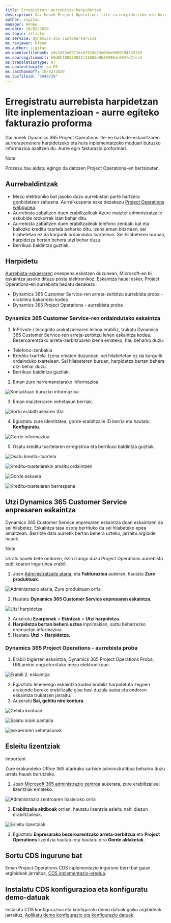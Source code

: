 ```yaml
---
title: Erregistratu aurrebista-harpidetzan
description: Gai honek Project Operations lite-ra harpidetzeko eta hura inplementatzeko moduari buruzko informazioa eskaintzen du. Aurre egin fakturazio proformari.
author: sigitac
manager: Annbe
ms.date: 10/02/2020
ms.topic: article
ms.service: dynamics-365-customerservice
ms.reviewer: kfend
ms.author: sigitac
ms.openlocfilehash: a9c1432e8971eeb7918e23e00be9989294335f49
ms.sourcegitcommit: b9d8bf00239815f31686e9b28998ac684fd2fca4
ms.translationtype: HT
ms.contentlocale: eu-ES
ms.lasthandoff: 10/02/2020
ms.locfileid: "3948729"
---
```

# <a name="sign-up-for-a-preview-subscription-for-lite-deployment--deal-to-proforma-invoicing"></a>Erregistratu aurrebista harpidetzan lite inplementazioan - aurre egiteko fakturazio proforma

Gai honek Dynamics 365 Project Operations lite-en bazkide-eskaintzaren aurrerapenenera harpidetzeko eta hura inplementatzeko moduari buruzko informazioa azaltzen du. Aurre egin fakturazio proformari.

> [!NOTE]
> Prozesu hau aldatu egingo da datozen Project Operations-en bertsioetan.

## <a name="prerequisites"></a>Aurrebaldintzak

- Mezu elektroniko bat jasoko duzu aurrebistan parte hartzera gonbidatzen zaituena. Aurreikuspena eska dezakezu [Project Operations webgunea](https://dynamics.microsoft.com/en-us/project-operations/overview/).
- Aurrebista zabaltzen duen erabiltzaileak Azure maizter administratzaile eskubide orokorrak izan behar ditu.
- Aurrebista zabaltzen duen erabiltzaileak telefono zenbaki bat eta baliozko kreditu txartela beharko ditu. Izena eman bitartean, sei hilabetetan ez da kargurik ordainduko txartelean. Sei hilabeteren buruan, harpidetza bertan behera utzi behar duzu. 
- Berrikusi baldintza guztiak.

## <a name="subscribe"></a>Harpidetu

[Aurrebista-eskaeraren](https://forms.office.com/FormsPro/Pages/ResponsePage.aspx?id=v4j5cvGGr0GRqy180BHbR56j8lZs0FdAvwT75_WNFyxUMkRDV1NYQU5TNjE2VjhKOVBUNVg2R0s1NC4u) onespena eskatzen duzunean, Microsoft-en bi eskaintza jasoko dituzu posta elektronikoz. Eskaintza hauei esker, Project Operations-en aurrebista hedatu dezakezu:

- Dynamics 365 Customer Service-ren arreta-zerbitzu aurrebista proba - erabilera bakarreko kodea
- Dynamics 365 Project Operations - aurrebista proba

### <a name="dynamics-365-customer-service-paid-offer"></a>Dynamics 365 Customer Service-ren ordaindutako eskaintza

1. InPrivate / Incognito arakatzailearen leihoa erabiliz, trukatu Dynamics 365 Customer Service-ren arreta-zerbitzu lehen eskaintza kodea. Bezeroarentzako arreta-zerbitzuaren izena emateko, hau beharko duzu:

- Telefono-zenbakia
- Kreditu-txartela. Izena ematen duzunean, sei hilabetetan ez da kargurik ordainduko txartelean. Sei hilabeteren buruan, harpidetza bertan behera utzi behar duzu.
- Berrikusi baldintza guztiak.

2. Eman zure harremanetarako informazioa.

![Kontaktuari buruzko informazioa](./media/1ContactInformation.png)

3. Eman maizterraren xehetasun berriak.

![Sortu erabiltzailearen IDa](./media/2CreateUserID.png)

4. Egiaztatu zure identitatea, gorde erabiltzaile ID berria eta hautatu **Konfiguratu**.

![Gorde informazioa](./media/3SaveInfo.png)

5. Osatu kreditu txartelaren erregistroa eta berrikusi baldintza guztiak. 

![Osatu kreditu-txartela](./media/4CompleteCreditCard.png)

![Kreditu-txartelarekin amaitu ordaintzen](./media/5CreditCardCheckout.png)

![Gorde eskaera](./media/6SaveOrder.png)

![Kreditu-txartelaren berrespena](./media/7Confirmation.png)

## <a name="cancel-the-dynamics-365-customer-service-enterprise-offer"></a>Utzi Dynamics 365 Customer Service enpresaren eskaintza

Dynamics 365 Customer Service enpresaren eskaintza doan eskaintzen da sei hilabetez. Eskaintza tasa osora berrituko da sei hilabeteko epea amaitzean. Berritze data aurretik bertan behera uzteko, jarraitu argibide hauek. 

> [!NOTE]
> Urrats hauek bete ondoren, ezin izango duzu Project Operations aurrebista publikoaren ingurunea erabili.

1. Joan [Administratzaile ataria](https://admin.microsoft.com/), eta **Fakturazioa** aukeran, hautatu **Zure produktuak**.

![Administrazio ataria, Zure produktuen orria](./media/8AdminPortal.png)

2. Hautatu **Dynamics 365 Customer Service enpresaren eskaintza**.

![Utzi harpidetza](./media/9CancelSubscription.png)

3. Aukeratu **Ezarpenak** > **Ekintzak** > **Utzi harpidetza**.
4. **Harpidetza bertan behera uztea** inprimakian, sartu beharrezko eremuetan informazioa.
5. Hautatu **Utzi** > **Harpidetza.**

### <a name="dynamics-365-project-operations--preview-trial"></a>Dynamics 365 Project Operations - aurrebista proba

1. Erabili bigarren eskaintza, Dynamics 365 Project Operations Proba, URLarekin ongi etorritako mezu elektronikoan.

![Erabili 2. eskaintza](./media/10RedeemOffer2.png)

2. Egiaztatu lehenengo eskaintza kodea erabiliz harpidetuta zegoen erakunde bereko erabiltzaile gisa hasi duzula saioa eta ondoren eskaintza trukatzen jarraitu. 
3. Aukeratu **Bai, gehitu nire kontura**.

![Gehitu kontuan](./media/11AddToAccount.png)

![Saiatu orain pantaila](./media/12TryNow.png)

![eskaeraren xehetasunak](./media/13Confirmation.png)

## <a name="assign-licenses"></a>Esleitu lizentziak

> [!IMPORTANT]
> Zure erakundeko Office 365 atarirako sarbide administratiboa beharko duzu urrats hauek burutzeko.

1. Joan [Microsoft 365 administrazio zentroa](https://portal.office.com/) aukerara, zure erabiltzaileei lizentziak emateko.

![Administrazio zentroaren hasierako orria](./media/14AdminPortal.png)

2. **Erabiltzaile aktiboak** orrian, hautatu lizentzia esleitu nahi diezun erabiltzaileak.

![Esleitu lizentziak](./media/15AssignLicenses.png)

3. Egiaztatu **Enpresarako bezeroarentzako arreta-zerbitzua** eta **Project Operations** lizentzia hautatu eta hautatu dira **Gorde aldaketak**.

## <a name="create-a-new-cds-environment"></a>Sortu CDS ingurune bat

Eman Project Operations CDS inplementazio ingurune berri bat gaian argibideak jarraituz, [CDS inplementazio-eredua](lite-deployment.md).

## <a name="install-a-cds-configuration-and-setup-demo-data"></a>Instalatu CDS konfigurazioa eta konfiguratu demo-datuak

Instalatu CDS konfigurazioa eta konfiguratu demo datuak gaiko argibideak jarraituz, [Aplikatu demo konfigurazio eta konfigurazio datuak](lite-apply-demo-setup-config-data.md).
